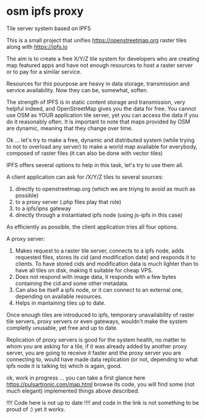 # osm ipfs proxy
Tile server system based on IPFS

This is a small project that unifies https://openstreetmap.org raster tiles along with https://ipfs.io

The aim is to create a free X/Y/Z tile system for developers who are creating map featured apps and have not enough resources to host a raster server or to pay for a similar service.

Resources for this pourpose are heavy in data storage, transmission and service availability. Now they can be, somewhat, soften.

The strength of IPFS is in static content storage and transmission, very helpful indeed, and OpenStreetMap gives you the data for free. You cannot use OSM as YOUR application tile server, yet you can access the data if you do it reasonably often. It is important to note that maps provided by OSM are dynamic, meaning that they change over time.

Ok ... let's try to make a free, dynamic and distributed system (while trying to not to overload any server) to make a world map available for everybody, composed of raster files (it can also be done with vector tiles)

IPFS offers several options to help in this task, let's try to use them all.

A client application can ask for /X/Y/Z tiles to several sources:
1) directly to openstreetmap.org (which we are triyng to avoid as much as possible)
2) to a proxy server (.php files play that role)
3) to a ipfs/ipns gateway
4) directly through a instantiated ipfs node (using js-ipfs in this case)

As efficiently as possible, the client application tries all four options.

A proxy server:
1) Makes request to a raster tile server, connects to a ipfs node, adds requested files, stores its cid (and modification date) and responds it to clients. To have stored cids and modification data is much lighter than to have all tiles on disk, making it suitable for cheap VPS.
2) Does not respond with image data, it responds with a few bytes containing the cid and some other metadata.
3) Can also be itself a ipfs node, or it can connect to an external one, depending on available resources.
4) Helps in mantaining tiles up to date.

Once enough tiles are introduced to ipfs, temporary unavailability of raster tile servers, proxy servers or even gateways, wouldn't make the system completly unusable, yet free and up to date.

Replication of proxy servers is good for the system health, no matter to whom you are asking for a tile, if it was already added by another proxy server, you are going to receive it faster and the proxy server you are connecting to, would have made data replication (or not, depending to what ipfs node it is talking to) which is again, good.

ok, work in progress ... you can take a first glance here https://pulsartronic.com/map.html browse its code, you will find some (not much elegant) implemented things above described.

!!!! Code here is not up to date !!!! and code in the link is not something to be proud of :) yet it works.

